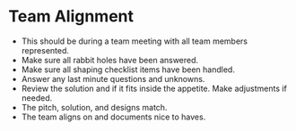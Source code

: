 # Team Alignment

- This should be during a team meeting with all team members represented.
- Make sure all rabbit holes have been answered.
- Make sure all shaping checklist items have been handled.
- Answer any last minute questions and unknowns.
- Review the solution and if it fits inside the appetite. Make adjustments if needed.
- The pitch, solution, and designs match.
- The team aligns on and documents nice to haves.
